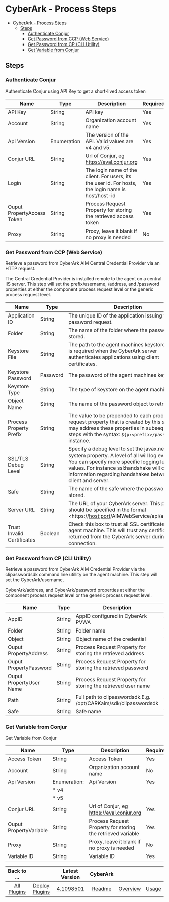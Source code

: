 
# CyberArk - Process Steps

- [CyberArk - Process Steps](#cyberark---process-steps)
  - [Steps](#steps)
    - [Authenticate Conjur](#authenticate-conjur)
    - [Get Password from CCP (Web Service)](#get-password-from-ccp-web-service)
    - [Get Password from CP (CLI Utility)](#get-password-from-cp-cli-utility)
    - [Get Variable from Conjur](#get-variable-from-conjur)

## Steps

### Authenticate Conjur

Authenticate Conjur using API Key to get a short-lived access token

| Name | Type | Description                                                                                                          | Required |
| ---- | ---- | -------------------------------------------------------------------------------------------------------------------- | -------- |
| API Key | String | API key | Yes |
| Account | String | Organization account name | Yes |
| Api Version | Enumeration | The version of the API. Valid values are v4 and v5. | Yes |
| Conjur URL | String | Url of Conjur, eg <https://eval.conjur.org> | Yes |
| Login | String | The login name of the client. For users, its the user id. For hosts, the login name is host/host-id | Yes |
| Ouput PropertyAccess Token | String | Process Request Property for storing the retrieved access token | Yes |
| Proxy | String | Proxy, leave it blank if no proxy is needed | No |

### Get Password from CCP (Web Service)

Retrieve a password from CyberArk AIM Central Credential Provider via an HTTP request.

The Central Credential Provider is installed remote to the agent on a central IIS server. This step will set the prefix/username, <prefix>/address, and <prefix>/password properties at either the component process request level or the generic process request level.

| Name | Type | Description                                                                                                          | Required |
| ---- | ---- | -------------------------------------------------------------------------------------------------------------------- | -------- |
| Application ID | String | The unique ID of the application issuing the password request. | Yes |
| Folder | String | The name of the folder where the password is stored. | No |
| Keystore File | String | The path to the agent machines keystore file. This is required when the CyberArk server authenticates applications using client certificates. | No |
| Keystore Password | Password | The password of the agent machines keystore. | No |
| Keystore Type | String | The type of keystore on the agent machine. | No |
| Object Name | String | The name of the password object to retrieve. | No |
| Process Property Prefix | String | The value to be prepended to each process request property that is created by this step. You may address these properties in subsequent steps with the syntax: ``${p:<prefix>/password}`` for instance. | Yes |
| SSL/TLS Debug Level | String | Specify a debug level to set the javax.net.debug system property. A level of all will log everything. You can specify more specific logging levels with values. For instance ssl:handshake will only log information regarding handshakes between the client and server. | No |
| Safe | String | The name of the safe where the password is stored. | No |
| Server URL | String | The URL of your CyberArk server. This property should be specified in the format <https://<host:port>/AIMWebService/api/accounts>. | Yes |
| Trust Invalid Certificates | Boolean | Check this box to trust all SSL certificates on the agent machine. This will trust any certificate returned from the CyberArk server during connection. | No |

### Get Password from CP (CLI Utility)

Retrieve a password from CyberArk AIM Credential Provider via the clipasswordsdk command line utillity on the agent machine. This step will set the CyberArk/username,

CyberArk/address, and CyberArk/password properties at either the component process request level or the generic process request level.

| Name | Type | Description                                                                                                          | Required |
| ---- | ---- | -------------------------------------------------------------------------------------------------------------------- | -------- |
| AppID | String | AppID configured in CyberArk PVWA | Yes |
| Folder | String | Folder name | Yes |
| Object | String | Object name of the credential | Yes |
| Ouput PropertyAddress | String | Process Request Property for storing the retrieved address | No |
| Ouput PropertyPassword | String | Process Request Property for storing the retrieved password | Yes |
| Ouput PropertyUser Name | String | Process Request Property for storing the retrieved user name | No |
| Path | String | Full path to clipasswordsdk.E.g. /opt/CARKaim/sdk/clipasswordsdk | Yes |
| Safe | String | Safe name | Yes |

### Get Variable from Conjur

Get Variable from Conjur

| Name | Type | Description                                                                                                          | Required |
| ---- | ---- | -------------------------------------------------------------------------------------------------------------------- | -------- |
| Access Token | String | Access Token | Yes |
| Account | String | Organization account name | No |
| Api Version | Enumeration: | Api Version | Yes |
|             | * v4         |             |     |
|             | * v5         |             |     |
| Conjur URL | String | Url of Conjur, eg <https://eval.conjur.org> | Yes |
| Ouput PropertyVariable | String | Process Request Property for storing the retrieved variable | Yes |
| Proxy | String | Proxy, leave it blank if no proxy is needed | No |
| Variable ID | String | Variable ID | Yes |

|Back to ...||Latest Version|CyberArk |||
| :---: | :---: | :---: | :---: | :---: | :---: |
|[All Plugins](../../index.md)|[Deploy Plugins](../README.md)|[4.1098501](https://raw.githubusercontent.com/UrbanCode/IBM-UCD-PLUGINS/main/files/cyberark/cyberark-4.1098501.zip)|[Readme](README.md)|[Overview](overview.md)|[Usage](usage.md)|
